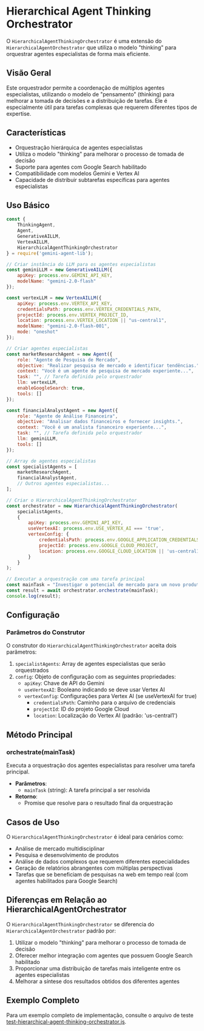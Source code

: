 # Hierarchical Agent Thinking Orchestrator

O `HierarchicalAgentThinkingOrchestrator` é uma extensão do `HierarchicalAgentOrchestrator` que utiliza o modelo "thinking" para orquestrar agentes especialistas de forma mais eficiente.

## Visão Geral

Este orquestrador permite a coordenação de múltiplos agentes especialistas, utilizando o modelo de "pensamento" (thinking) para melhorar a tomada de decisões e a distribuição de tarefas. Ele é especialmente útil para tarefas complexas que requerem diferentes tipos de expertise.

## Características

- Orquestração hierárquica de agentes especialistas
- Utiliza o modelo "thinking" para melhorar o processo de tomada de decisão
- Suporte para agentes com Google Search habilitado
- Compatibilidade com modelos Gemini e Vertex AI
- Capacidade de distribuir subtarefas específicas para agentes especialistas

## Uso Básico

```javascript
const { 
    ThinkingAgent, 
    Agent, 
    GenerativeAILLM,
    VertexAILLM,
    HierarchicalAgentThinkingOrchestrator 
} = require('gemini-agent-lib');

// Criar instância do LLM para os agentes especialistas
const geminiLLM = new GenerativeAILLM({ 
    apiKey: process.env.GEMINI_API_KEY,
    modelName: "gemini-2.0-flash" 
});

const vertexLLM = new VertexAILLM({
    apiKey: process.env.VERTEX_API_KEY,
    credentialsPath: process.env.VERTEX_CREDENTIALS_PATH,
    projectId: process.env.VERTEX_PROJECT_ID,
    location: process.env.VERTEX_LOCATION || "us-central1",
    modelName: "gemini-2.0-flash-001",
    mode: "oneshot"
});

// Criar agentes especialistas
const marketResearchAgent = new Agent({
    role: "Agente de Pesquisa de Mercado",
    objective: "Realizar pesquisa de mercado e identificar tendências.",
    context: "Você é um agente de pesquisa de mercado experiente...",
    task: "", // Tarefa definida pelo orquestrador
    llm: vertexLLM,
    enableGoogleSearch: true,
    tools: []
});

const financialAnalystAgent = new Agent({
    role: "Agente de Análise Financeira",
    objective: "Analisar dados financeiros e fornecer insights.",
    context: "Você é um analista financeiro experiente...",
    task: "", // Tarefa definida pelo orquestrador
    llm: geminiLLM,
    tools: []
});

// Array de agentes especialistas
const specialistAgents = [
    marketResearchAgent,
    financialAnalystAgent,
    // Outros agentes especialistas...
];

// Criar o HierarchicalAgentThinkingOrchestrator
const orchestrator = new HierarchicalAgentThinkingOrchestrator(
    specialistAgents, 
    {
        apiKey: process.env.GEMINI_API_KEY,
        useVertexAI: process.env.USE_VERTEX_AI === 'true',
        vertexConfig: {
            credentialsPath: process.env.GOOGLE_APPLICATION_CREDENTIALS,
            projectId: process.env.GOOGLE_CLOUD_PROJECT,
            location: process.env.GOOGLE_CLOUD_LOCATION || 'us-central1'
        }
    }
);

// Executar a orquestração com uma tarefa principal
const mainTask = "Investigar o potencial de mercado para um novo produto...";
const result = await orchestrator.orchestrate(mainTask);
console.log(result);
```

## Configuração

### Parâmetros do Construtor

O construtor do `HierarchicalAgentThinkingOrchestrator` aceita dois parâmetros:

1. `specialistAgents`: Array de agentes especialistas que serão orquestrados
2. `config`: Objeto de configuração com as seguintes propriedades:
   - `apiKey`: Chave de API do Gemini
   - `useVertexAI`: Booleano indicando se deve usar Vertex AI
   - `vertexConfig`: Configurações para Vertex AI (se useVertexAI for true)
     - `credentialsPath`: Caminho para o arquivo de credenciais
     - `projectId`: ID do projeto Google Cloud
     - `location`: Localização do Vertex AI (padrão: 'us-central1')

## Método Principal

### orchestrate(mainTask)

Executa a orquestração dos agentes especialistas para resolver uma tarefa principal.

- **Parâmetros**:
  - `mainTask` (string): A tarefa principal a ser resolvida
- **Retorno**:
  - Promise que resolve para o resultado final da orquestração

## Casos de Uso

O `HierarchicalAgentThinkingOrchestrator` é ideal para cenários como:

- Análise de mercado multidisciplinar
- Pesquisa e desenvolvimento de produtos
- Análise de dados complexos que requerem diferentes especialidades
- Geração de relatórios abrangentes com múltiplas perspectivas
- Tarefas que se beneficiam de pesquisas na web em tempo real (com agentes habilitados para Google Search)

## Diferenças em Relação ao HierarchicalAgentOrchestrator

O `HierarchicalAgentThinkingOrchestrator` se diferencia do `HierarchicalAgentOrchestrator` padrão por:

1. Utilizar o modelo "thinking" para melhorar o processo de tomada de decisão
2. Oferecer melhor integração com agentes que possuem Google Search habilitado
3. Proporcionar uma distribuição de tarefas mais inteligente entre os agentes especialistas
4. Melhorar a síntese dos resultados obtidos dos diferentes agentes

## Exemplo Completo

Para um exemplo completo de implementação, consulte o arquivo de teste [test-hierarchical-agent-thinking-orchestrator.js](../test/test-hierarchical-agent-thinking-orchestrator.js).
